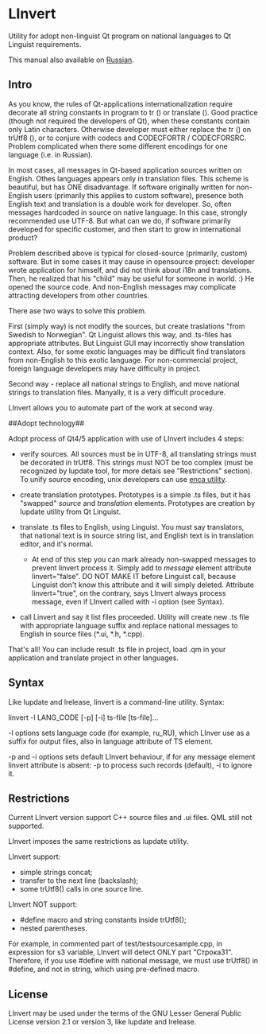 # LInvert #

Utility for adopt non-linguist Qt program on national languages to Qt Linguist requirements.

This manual also available on [Russian](./README.rus.md).

## Intro ##

As you know, the rules of Qt-applications internationalization require decorate all string constants in program to tr () or translate (). Good practice (though not required the developers of Qt), when these constants contain only Latin characters. Otherwise developer must either replace the tr () on trUtf8 (), or to conjure with codecs and CODECFORTR / CODECFORSRC. Problem complicated when there some different encodings for one language (i.e. in Russian).

In most cases, all messages in Qt-based application sources written on English. Othes languages appears only in translation files. This scheme is beautiful, but has ONE disadvantage. If software originally written for non-English users (primarily this applies to custom software), presence both English text and translation is a double work for developer. So, often messages hardcoded in source on native language. In this case, strongly recommended use UTF-8. But what can we do, if software primarily developed for specific customer, and then start to grow
in international product?

Problem described above is typical for closed-source (primarily, custom) software. But in some cases it may cause in opensource project: developer wrote application for himself, and did not think about i18n and translations. Then, he realized that his "child" may be useful for someone in world. :) He opened the source code. And non-English messages may complicate attracting developers from other countries.

There ase two ways to solve this problem.

First (simply way) is not modify the sources, but create traslations "from Swedish to Norwegian". Qt Linguist allows this way, and .ts-files has appropriate attributes. But Linguist GUI may incorrectly show translation context. Also, for some exotic languages may be difficult find translators from non-English to this exotic language. For non-commercial project, foreign language developers may have difficulty in project.

Second way - replace all national strings to English, and move national strings to translation files. Manyally, it is a very difficult procedure.

LInvert allows you to automate part of the work at second way.

##Adopt technology##

Adopt process of Qt4/5 application with use of LInvert includes 4 steps:

  * verify sources. All sources must be in UTF-8, all translating strings must be decorated in trUtf8. This strings must NOT be too complex (must be recognized by lupdate tool, for more detais see "Restrictions" section). To unify source encoding, unix developers can use [enca utility](http://packages.ubuntu.com/ca/source/precise/enca).
 
  * create translation prototypes. Prototypes is a simple .ts files, but it has "swapped" *source* and *translation* elements. Prototypes are creation by lupdate utility from Qt Linguist.
 
  * translate .ts files to English, using Linguist. You must say translators, that national text is in source string list, and English text is in translation editor, and it's normal.
 
    * At end of this step you can mark already non-swapped messages to prevent linvert process it. Simply add to *message* element attribute
    linvert="false". DO NOT MAKE IT before Linguist call, because Linguist don't
    know this attribute and it will simply deleted.
    Attribute linvert="true", on the contrary, says LInvert
    always process message, even if LInvert called with -i option (see Syntax).
    
  * call Linvert and say it list files proceeded. Utility will create new .ts file with appropriate language suffix and replace national messages to English in source files (*.ui, *.h, *.cpp).
  
That's all! You can include result .ts file in project, load .qm in your application and translate project in other languages.
  
## Syntax ##

Like lupdate and lrelease, linvert is a command-line utility. Syntax:

  linvert -l LANG_CODE [-p] [-i] ts-file [ts-file]...

-l options sets language code (for example, ru_RU), which LInver use as a suffix for output files, also in language attribute of TS element.

-p and -i options sets default LInvert behaviour, if for any message element linvert attribute is absent: -p to process such records (default), -i to ignore it.

## Restrictions ##

Current LInvert version support C++ source files and .ui files. QML still not supported.

LInvert imposes the same restrictions as lupdate utility.

LInvert support:
  * simple strings concat;
  * transfer to the next line (backslash);
  * some trUtf8() calls in one source line.

LInvert NOT support:
  * #define macro and string constants inside trUtf8();
  * nested parentheses.

For example, in commented part of test/testsourcesample.cpp, in expression for s3 variable, LInvert will detect ONLY part "Строка31". Therefore, if you use #define with national message, we must use trUtf8() in #define, and not in string, which using pre-defined macro.

## License ##

LInvert may be used under the terms of the GNU Lesser General Public License version 2.1 or version 3, like lupdate and lrelease.

